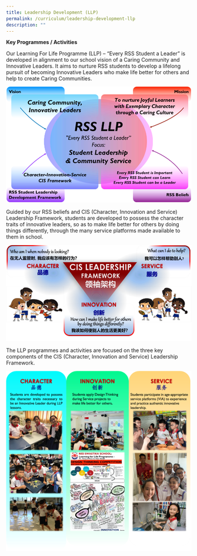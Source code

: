 ```yaml
---
title: Leadership Development (LLP)
permalink: /curriculum/leadership-development-llp
description: ""
---
```

**Key Programmes / Activities**

Our Learning For Life Programme (LLP) – “Every RSS Student a Leader” is developed in alignment to our school vision of a Caring Community and Innovative Leaders. It aims to nurture RSS students to develop a lifelong pursuit of becoming Innovative Leaders who make life better for others and help to create Caring Communities.

![](/images/RSS%20LLP.png)

Guided by our RSS beliefs and CIS (Character, Innovation and Service) Leadership Framework, students are developed to possess the character traits of innovative leaders, so as to make life better for others by doing things differently, through the many service platforms made available to them in school.

![](/images/RSS%20LLP%202.png)

The LLP programmes and activities are focused on the three key components of the CIS (Character, Innovation and Service) Leadership Framework.

![](/images/RSS%20LLP%203.png)